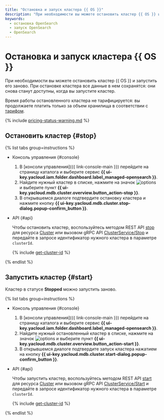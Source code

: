```yaml
---
title: "Остановка и запуск кластера {{ OS }}"
description: "При необходимости вы можете остановить кластер {{ OS }} и запустить его заново. При остановке кластера все данные в нем сохранятся. Они снова станут доступны, когда вы запустите кластер."
keywords:
  - остановка OpenSearch
  - запуск OpenSearch
  - OpenSearch
---
```


# Остановка и запуск кластера {{ OS }}

При необходимости вы можете остановить кластер {{ OS }} и запустить его заново. При остановке кластера все данные в нем сохранятся: они снова станут доступны, когда вы запустите кластер.


Время работы остановленного кластера не тарифицируется: вы продолжаете платить только за объем хранилища в соответствии с [тарифом](../pricing.md).

{% include [pricing-status-warning.md](../../_includes/mdb/pricing-status-warning.md) %}


## Остановить кластер {#stop}

{% list tabs group=instructions %}

- Консоль управления {#console}

    1. В [консоли управления]({{ link-console-main }}) перейдите на страницу каталога и выберите сервис **{{ ui-key.yacloud.iam.folder.dashboard.label_managed-opensearch }}**.
    1. Найдите нужный кластер в списке, нажмите на значок ![options](../../_assets/console-icons/ellipsis.svg) и выберите пункт **{{ ui-key.yacloud.mdb.cluster.overview.button_action-stop }}**.
    1. В открывшемся диалоге подтвердите остановку кластера и нажмите кнопку **{{ ui-key.yacloud.mdb.cluster.stop-dialog.popup-confirm_button }}**.

- API {#api}

    Чтобы остановить кластер, воспользуйтесь методом REST API [stop](../api-ref/Cluster/stop.md) для ресурса [Cluster](../api-ref/Cluster/index.md) или вызовом gRPC API [ClusterService/Stop](../api-ref/grpc/cluster_service.md#Stop) и передайте в запросе идентификатор нужного кластера в параметре `clusterId`.

    {% include [get-cluster-id](../../_includes/managed-opensearch/get-cluster-id.md) %}

{% endlist %}

## Запустить кластер {#start}

Кластер в статусе **Stopped** можно запустить заново.

{% list tabs group=instructions %}

- Консоль управления {#console}

    1. В [консоли управления]({{ link-console-main }}) перейдите на страницу каталога и выберите сервис **{{ ui-key.yacloud.iam.folder.dashboard.label_managed-opensearch }}**.
    1. Найдите нужный остановленный кластер в списке, нажмите на значок ![options](../../_assets/console-icons/ellipsis.svg) и выберите пункт **{{ ui-key.yacloud.mdb.cluster.overview.button_action-start }}**.
    1. В открывшемся диалоге подтвердите запуск кластера нажатием на кнопку **{{ ui-key.yacloud.mdb.cluster.start-dialog.popup-confirm_button }}**.

- API {#api}

    Чтобы запустить кластер, воспользуйтесь методом REST API [start](../api-ref/Cluster/start.md) для ресурса [Cluster](../api-ref/Cluster/index.md) или вызовом gRPC API [ClusterService/Start](../api-ref/grpc/cluster_service.md#Start) и передайте в запросе идентификатор нужного кластера в параметре `clusterId`.

    {% include [get-cluster-id](../../_includes/managed-opensearch/get-cluster-id.md) %}

{% endlist %}
